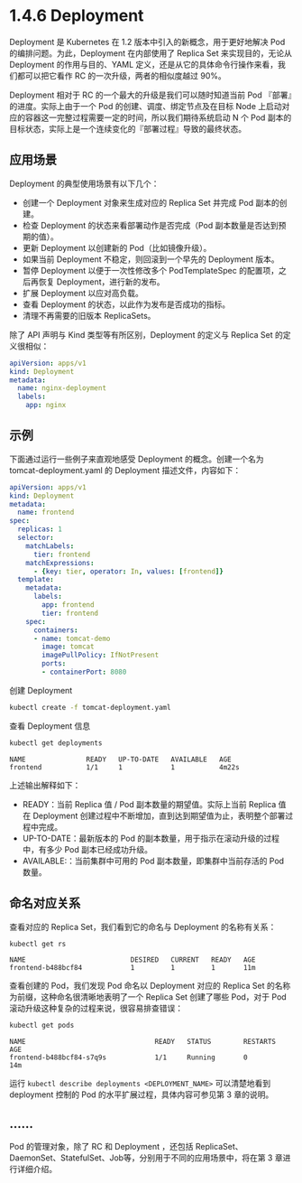 # 1.4.6 Deployment

Deployment 是 Kubernetes 在 1.2 版本中引入的新概念，用于更好地解决 Pod 的编排问题。为此，Deployment 在内部使用了 Replica Set 来实现目的，无论从 Deployment 的作用与目的、YAML 定义，还是从它的具体命令行操作来看，我们都可以把它看作 RC 的一次升级，两者的相似度越过 90%。

Deployment 相对于 RC 的一个最大的升级是我们可以随时知道当前 Pod 『部署』的进度。实际上由于一个 Pod 的创建、调度、绑定节点及在目标 Node 上启动对应的容器这一完整过程需要一定的时间，所以我们期待系统启动 N 个 Pod 副本的目标状态，实际上是一个连续变化的『部署过程』导致的最终状态。

## 应用场景

Deployment 的典型使用场景有以下几个：
* 创建一个 Deployment 对象来生成对应的 Replica Set 并完成 Pod 副本的创建。
* 检查 Deployment 的状态来看部署动作是否完成（Pod 副本数量是否达到预期的值）。
* 更新 Deployment 以创建新的 Pod（比如镜像升级）。
* 如果当前 Deployment 不稳定，则回滚到一个早先的 Deployment 版本。
* 暂停 Deployment 以便于一次性修改多个 PodTemplateSpec 的配置项，之后再恢复 Deployment，进行新的发布。
* 扩展 Deployment 以应对高负载。
* 查看 Deployment 的状态，以此作为发布是否成功的指标。
* 清理不再需要的旧版本 ReplicaSets。

除了 API 声明与 Kind 类型等有所区别，Deployment 的定义与 Replica Set 的定义很相似：
```yaml
apiVersion: apps/v1
kind: Deployment
metadata:
  name: nginx-deployment
  labels:
    app: nginx
```

## 示例

下面通过运行一些例子来直观地感受 Deployment 的概念。创建一个名为 tomcat-deployment.yaml 的 Deployment 描述文件，内容如下：
```yaml
apiVersion: apps/v1
kind: Deployment
metadata:
  name: frontend
spec: 
  replicas: 1
  selector:
    matchLabels:
      tier: frontend
    matchExpressions:
      - {key: tier, operator: In, values: [frontend]}
  template:
    metadata:
      labels:
        app: frontend
        tier: frontend
    spec:
      containers:
      - name: tomcat-demo
        image: tomcat
        imagePullPolicy: IfNotPresent
        ports:
        - containerPort: 8080
```

创建 Deployment
```bash
kubectl create -f tomcat-deployment.yaml
```

查看 Deployment 信息
```bash
kubectl get deployments
```
```text
NAME               READY   UP-TO-DATE   AVAILABLE   AGE
frontend           1/1     1            1           4m22s
```

上述输出解释如下：
* READY：当前 Replica 值 / Pod 副本数量的期望值。实际上当前 Replica 值在 Deployment 创建过程中不断增加，直到达到期望值为止，表明整个部署过程中完成。
* UP-TO-DATE：最新版本的 Pod 的副本数量，用于指示在滚动升级的过程中，有多少 Pod 副本已经成功升级。
* AVAILABLE:：当前集群中可用的 Pod 副本数量，即集群中当前存活的 Pod 数量。

## 命名对应关系

查看对应的 Replica Set，我们看到它的命名与 Deployment 的名称有关系：
```bash
kubectl get rs
```
```text
NAME                          DESIRED   CURRENT   READY   AGE
frontend-b488bcf84            1         1         1       11m
```

查看创建的 Pod，我们发现 Pod 命名以 Deployment 对应的 Replica Set 的名称为前缀，这种命名很清晰地表明了一个 Replica Set 创建了哪些 Pod，对于 Pod 滚动升级这种复杂的过程来说，很容易排查错误：
```bash
kubectl get pods
```
```text
NAME                                READY   STATUS        RESTARTS   AGE
frontend-b488bcf84-s7q9s            1/1     Running       0          14m
```

运行 `kubectl describe deployments <DEPLOYMENT_NAME>` 可以清楚地看到 deployment 控制的 Pod 的水平扩展过程，具体内容可参见第 3 章的说明。

## ......

Pod 的管理对象，除了 RC 和 Deployment ，还包括 ReplicaSet、DaemonSet、StatefulSet、Job等，分别用于不同的应用场景中，将在第 3 章进行详细介绍。
